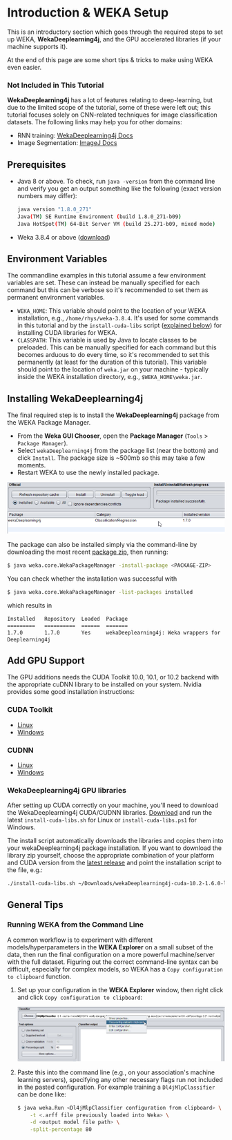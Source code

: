 # Introduction & WEKA Setup

This is an introductory section which goes through the required steps to set up WEKA, **WekaDeeplearning4j**, and the GPU accelerated libraries (if your machine supports it).

At the end of this page are some short tips & tricks to make using WEKA even easier.

### Not Included in This Tutorial

**WekaDeeplearning4j** has a lot of features relating to deep-learning, but due to the limited scope of the tutorial, some of these were left out; this tutorial focuses solely on CNN-related techniques for image classification datasets. The following links may help you for other domains:

- RNN training: [WekaDeeplearning4j Docs](https://deeplearning.cms.waikato.ac.nz/examples/classifying-imdb)
- Image Segmentation: [ImageJ Docs](https://imagej.net/Trainable_Weka_Segmentation)

## Prerequisites
- Java 8 or above. To check, run `java -version` from the command line and verify you get an output something like the following (exact version numbers may differ):
    ```sh
    java version "1.8.0_271"
    Java(TM) SE Runtime Environment (build 1.8.0_271-b09)
    Java HotSpot(TM) 64-Bit Server VM (build 25.271-b09, mixed mode)
    ```
- Weka 3.8.4 or above ([download](https://sourceforge.net/projects/weka/files/latest/download))

## Environment Variables

The commandline examples in this tutorial assume a few environment variables are set. These can instead be manually specified for each command but this can be verbose so it's recommended to set them as permanent environment variables.

- `WEKA_HOME`: This variable should point to the location of your WEKA installation, e.g., `/home/rhys/weka-3.8.4`. It's used for some commands in this tutorial and by the `install-cuda-libs` script ([explained below](#wekadeeplearning4j-gpu-libraries)) for installing CUDA libraries for WEKA.
- `CLASSPATH`: This variable is used by Java to locate classes to be preloaded. This can be manually specified for each command but this becomes arduous to do every time, so it's recommended to set this permanently (at least for the duration of this tutorial). This variable should point to the location of `weka.jar` on your machine - typically inside the WEKA installation directory, e.g., `$WEKA_HOME\weka.jar`.

## Installing WekaDeeplearning4j

The final required step is to install the **WekaDeeplearning4j** package from the WEKA Package Manager.
- From the **Weka GUI Chooser**, open the **Package Manager** (`Tools` > `Package Manager`).
- Select `wekaDeeplearning4j` from the package list (near the bottom) and click `Install`. The package size is ~500mb so this may take a few moments.
- Restart WEKA to use the newly installed package.

![Package Manager](./images/1-introduction_setup/PackageManager.png)

The package can also be installed simply via the command-line by downloading the most recent [package zip](https://github.com/Waikato/wekaDeeplearning4j/releases/latest), then running:
```bash
$ java weka.core.WekaPackageManager -install-package <PACKAGE-ZIP>
```

You can check whether the installation was successful with
```bash
$ java weka.core.WekaPackageManager -list-packages installed
```
which results in
```
Installed	Repository	Loaded	Package
=========	==========	======	=======
1.7.0    	1.7.0     	Yes	    wekaDeeplearning4j: Weka wrappers for Deeplearning4j
```

## Add GPU Support

The GPU additions needs the CUDA Toolkit 10.0, 10.1, or 10.2 backend with the appropriate cuDNN library to be installed on your system. Nvidia provides some good installation instructions:

### CUDA Toolkit
- [Linux](http://docs.nvidia.com/cuda/cuda-installation-guide-linux/index.html)
- [Windows](http://docs.nvidia.com/cuda/cuda-installation-guide-microsoft-windows/index.html)

### CUDNN
- [Linux](https://docs.nvidia.com/deeplearning/sdk/cudnn-install/index.html#install-linux)
- [Windows](https://docs.nvidia.com/deeplearning/sdk/cudnn-install/index.html#install-windows)

### WekaDeeplearning4j GPU libraries

After setting up CUDA correctly on your machine, you'll need to download the WekaDeeplearning4j CUDA/CUDNN libraries. [Download](https://github.com/Waikato/wekaDeeplearning4j/releases/latest) and run the latest `install-cuda-libs.sh` for Linux or `install-cuda-libs.ps1` for Windows.

The install script automatically downloads the libraries and copies them into your wekaDeeplearning4j package installation. If you want to download the library zip yourself, choose the appropriate combination of your platform and CUDA version from the [latest release](https://github.com/Waikato/wekaDeeplearning4j/releases/latest) and point the installation script to the file, e.g.:
```bash
./install-cuda-libs.sh ~/Downloads/wekaDeeplearning4j-cuda-10.2-1.6.0-linux-x86_64.zip
```

## General Tips

### Running WEKA from the Command Line

A common workflow is to experiment with different models/hyperparameters in the **WEKA Explorer** on a small subset of the data,
then run the final configuration on a more powerful machine/server with the full dataset. Figuring out the correct command-line syntax can be difficult, especially for complex models, so WEKA has a `Copy configuration to clipboard` function.

1. Set up your configuration in the **WEKA Explorer** window, then right click and click `Copy configuration to clipboard`:
    
    ![Copy configuration to clipboard example](./images/1-introduction_setup/CopyConfiguration.png)

2. Paste this into the command line (e.g., on your association's machine learning servers), specifying any other necessary flags run not included in the pasted configuration. For example training a `Dl4jMlpClassifier` can be done like:

    ```bash
    $ java weka.Run <Dl4jMlpClassifier configuration from clipboard> \
        -t <.arff file previously loaded into Weka> \
        -d <output model file path> \
        -split-percentage 80
    ```

